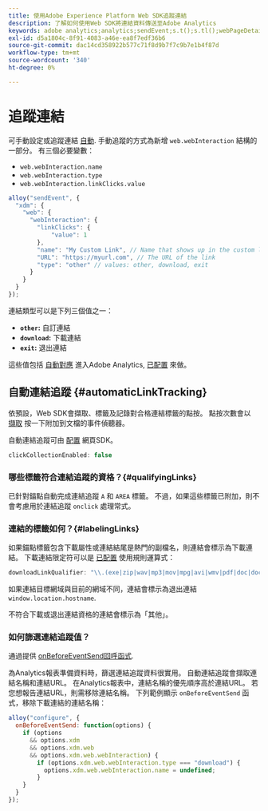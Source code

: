 ```yaml
---
title: 使用Adobe Experience Platform Web SDK追蹤連結
description: 了解如何使用Web SDK將連結資料傳送至Adobe Analytics
keywords: adobe analytics;analytics;sendEvent;s.t();s.tl();webPageDetails;pageViews;webInteraction；網頁互動；頁面檢視；連結追蹤；連結；追蹤連結；clickCollection；點擊集合；
exl-id: d5a1804c-8f91-4083-a46e-ea8f7edf36b6
source-git-commit: dac14cd358922b577c71f8d9b7f7c9b7e1b4f87d
workflow-type: tm+mt
source-wordcount: '340'
ht-degree: 0%

---
```


# 追蹤連結

可手動設定或追蹤連結 [自動](#automaticLinkTracking). 手動追蹤的方式為新增 `web.webInteraction` 結構的一部分。 有三個必要變數：

* `web.webInteraction.name`
* `web.webInteraction.type`
* `web.webInteraction.linkClicks.value`

```javascript
alloy("sendEvent", {
  "xdm": {
    "web": {
      "webInteraction": {
        "linkClicks": {
            "value": 1
        },
        "name": "My Custom Link", // Name that shows up in the custom links report
        "URL": "https://myurl.com", // The URL of the link
        "type": "other" // values: other, download, exit
      }
    }
  }
});
```

連結類型可以是下列三個值之一：

* **`other`:** 自訂連結
* **`download`:** 下載連結
* **`exit`:** 退出連結

這些值包括 [自動對應](adobe-analytics/automatically-mapped-vars.md) 進入Adobe Analytics, [已配置](adobe-analytics/analytics-overview.md) 來做。

## 自動連結追蹤 {#automaticLinkTracking}

依預設，Web SDK會擷取、標籤及記錄對合格連結標籤的點按。 點按次數會以 [擷取](https://www.w3.org/TR/uievents/#capture-phase) 按一下附加到文檔的事件偵聽器。

自動連結追蹤可由 [配置](../fundamentals/configuring-the-sdk.md#clickCollectionEnabled) 網頁SDK。

```javascript
clickCollectionEnabled: false
```

### 哪些標籤符合連結追蹤的資格？{#qualifyingLinks}

已針對錨點自動完成連結追蹤 `A` 和 `AREA` 標籤。 不過，如果這些標籤已附加，則不會考慮用於連結追蹤 `onclick` 處理常式。

### 連結的標籤如何？{#labelingLinks}

如果錨點標籤包含下載屬性或連結結尾是熱門的副檔名，則連結會標示為下載連結。 下載連結限定符可以是 [已配置](../fundamentals/configuring-the-sdk.md) 使用規則運算式：

```javascript
downloadLinkQualifier: "\\.(exe|zip|wav|mp3|mov|mpg|avi|wmv|pdf|doc|docx|xls|xlsx|ppt|pptx)$"
```

如果連結目標網域與目前的網域不同，連結會標示為退出連結 `window.location.hostname`.

不符合下載或退出連結資格的連結會標示為「其他」。

### 如何篩選連結追蹤值？

通過提供 [onBeforeEventSend回呼函式](../fundamentals/tracking-events.md#modifying-events-globally).

為Analytics報表準備資料時，篩選連結追蹤資料很實用。 自動連結追蹤會擷取連結名稱和連結URL。 在Analytics報表中，連結名稱的優先順序高於連結URL。 若您想報告連結URL，則需移除連結名稱。 下列範例顯示 `onBeforeEventSend` 函式，移除下載連結的連結名稱：

```javascript
alloy("configure", {
  onBeforeEventSend: function(options) {
    if (options
      && options.xdm
      && options.xdm.web
      && options.xdm.web.webInteraction) {
        if (options.xdm.web.webInteraction.type === "download") {
          options.xdm.web.webInteraction.name = undefined;
        }
    }
  }
});
```

